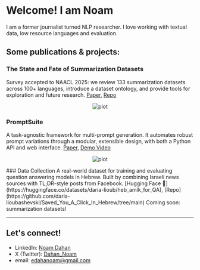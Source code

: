 # Welcome! I am Noam
I am a former journalist turned NLP researcher. I love working with textual data, low resource languages and evaluation. 

## Some publications & projects:

### The State and Fate of Summarization Datasets
Survey accepted to NAACL 2025: we review 133 summarization datasets across 100+ languages, introduce a dataset ontology, and provide tools for exploration and future research.
[Paper](https://aclanthology.org/2025.naacl-long.372/), [Repo](https://github.com/edahanoam/Awesome-Summarization-Datasets)
<p align="center">
  <img src=".survey.png" alt="plot">
</p>

### PromptSuite
A task-agnostic framework for multi-prompt generation. It automates robust prompt variations through a modular, extensible design, with both a Python API and web interface.
[Paper](https://arxiv.org/abs/2507.14913), [Demo Video](https://www.youtube.com/watch?v=kJP2_ucGsXA)
<p align="center">
  <img src=".promptsuite.png" alt="plot">
</p>
### Data Collection 
A real-world dataset for training and evaluating question answering models in Hebrew.
Built by combining Israeli news sources with TL;DR-style posts from Facebook.
[Hugging Face 🤗](https://huggingface.co/datasets/daria-lioub/heb_amlk_for_QA), [Repo](https://github.com/daria-lioubashevski/Saved_You_A_Click_In_Hebrew/tree/main)
Coming soon: summarization datasets! 

---

## Let's connect!
- LinkedIn: [Noam Dahan](https://www.linkedin.com/in/noam-dahan-4494a52b0/)  
- X (Twitter): [Dahan_Noam](https://x.com/Dahan_Noam)
- email: edahanoam@gmail.com  
